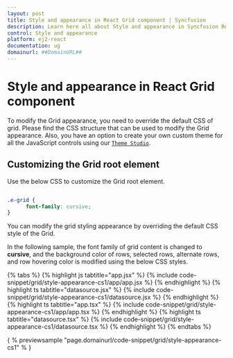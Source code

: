 ```yaml
---
layout: post
title: Style and appearance in React Grid component | Syncfusion
description: Learn here all about Style and appearance in Syncfusion React Grid component of Syncfusion Essential JS 2 and more.
control: Style and appearance 
platform: ej2-react
documentation: ug
domainurl: ##DomainURL##
---
```


# Style and appearance in React Grid component

To modify the Grid appearance, you need to override the default CSS of grid. Please find the CSS structure that can be used to modify the Grid appearance. Also, you have an option to create your own custom theme for all the JavaScript controls using our [`Theme Studio`](https://ej2.syncfusion.com/themestudio/?theme=material).

## Customizing the Grid root element

Use the below CSS to customize the Grid root element.

```css

.e-grid {
      font-family: cursive;
}

```

You can modify the grid styling appearance by overriding the default CSS style of the Grid.

In the following sample, the font family of grid content is changed to **cursive**, and the background color of rows, selected rows, alternate rows, and row hovering color is modified using the below CSS styles.

{% tabs %}
{% highlight js tabtitle="app.jsx" %}
{% include code-snippet/grid/style-appearance-cs1/app/app.jsx %}
{% endhighlight %}
{% highlight ts tabtitle="datasource.jsx" %}
{% include code-snippet/grid/style-appearance-cs1/datasource.jsx %}
{% endhighlight %}
{% highlight ts tabtitle="app.tsx" %}
{% include code-snippet/grid/style-appearance-cs1/app/app.tsx %}
{% endhighlight %}
{% highlight ts tabtitle="datasource.tsx" %}
{% include code-snippet/grid/style-appearance-cs1/datasource.tsx %}
{% endhighlight %}
{% endtabs %}

{ % previewsample "page.domainurl/code-snippet/grid/style-appearance-cs1" % }